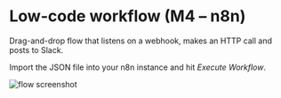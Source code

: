 # Low-code workflow (M4 – n8n)

Drag-and-drop flow that listens on a webhook, makes an HTTP call and posts to Slack.

Import the JSON file into your n8n instance and hit *Execute Workflow*.

![flow screenshot](../docs/m4_n8n.png) 